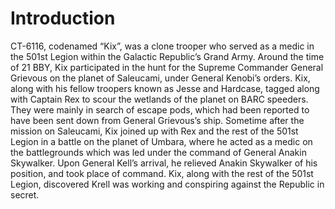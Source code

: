 # Introduction

CT-6116, codenamed “Kix”, was a clone trooper who served as a medic in the 501st Legion within the Galactic Republic’s Grand Army.
Around the time of 21 BBY, Kix participated in the hunt for the Supreme Commander General Grievous on the planet of Saleucami, under General Kenobi’s orders.
Kix, along with his fellow troopers known as Jesse and Hardcase, tagged along with Captain Rex to scour the wetlands of the planet on BARC speeders.
They were mainly in search of escape pods, which had been reported to have been sent down from General Grievous’s ship.
Sometime after the mission on Saleucami, Kix joined up with Rex and the rest of the 501st Legion in a battle on the planet of Umbara, where he acted as a medic on the battlegrounds which was led under the command of General Anakin Skywalker.
Upon General Kell’s arrival, he relieved Anakin Skywalker of his position, and took place of command.
Kix, along with the rest of the 501st Legion, discovered Krell was working and conspiring against the Republic in secret.
